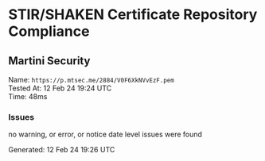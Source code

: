 # STIR/SHAKEN Certificate Repository Compliance

## Martini Security

Name: `https://p.mtsec.me/2884/V0F6XkNVvEzF.pem`\
Tested At: 12 Feb 24 19:24 UTC\
Time: 48ms

### Issues

no warning, or error, or notice date level issues were found

Generated: 12 Feb 24 19:26 UTC